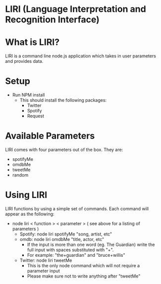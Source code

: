# LIRI (Language Interpretation and Recognition Interface)

# What is LIRI?
LIRI is a command line node.js application which takes in user parameters and provides data.

# Setup

* Run NPM install
    + This should install the following packages:
        * Twitter
        * Spotify
        * Request

# Available Parameters
LIRI comes with four parameters out of the box. They are:
* spotifyMe
* omdbMe
* tweetMe
* random

# Using LIRI

LIRI functions by using a simple set of commands. Each command will appear as the following:
* node liri < function > < parameter > ( see above for a listing of parameters )
    + Spotify: node liri spotifyMe "song, artist, etc"
    + omdb: node liri omdbMe "title, actor, etc"
        * If the input is more than one word (eg. The Guardian) write the full input with spaces substituted with "+".
        * For example: "the+guardian" and "bruce+willis"
    + Twitter: node liri tweetMe 
        * This is the only node command which will not require a parameter input
        * Please make sure not to write anything after "tweetMe"